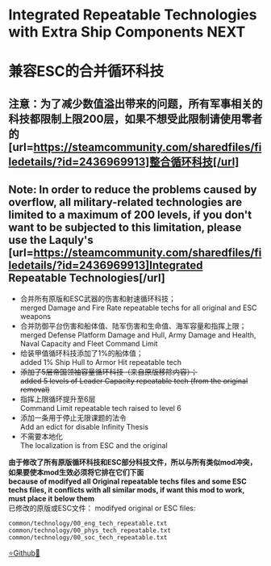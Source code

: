# Integrated Repeatable Technologies with Extra Ship Components NEXT
# 兼容ESC的合并循环科技

## 注意：为了减少数值溢出带来的问题，所有军事相关的科技都限制上限200层，如果不想受此限制请使用零者的[url=https://steamcommunity.com/sharedfiles/filedetails/?id=2436969913]整合循环科技[/url]
## Note: In order to reduce the problems caused by overflow, all military-related technologies are limited to a maximum of 200 levels, if you don't want to be subjected to this limitation, please use the Laquly's [url=https://steamcommunity.com/sharedfiles/filedetails/?id=2436969913]Integrated Repeatable Technologies[/url]

- 合并所有原版和ESC武器的伤害和射速循环科技；  
  merged Damage and Fire Rate repeatable techs for all original and ESC weapons
- 合并防御平台伤害和船体值、陆军伤害和生命值、海军容量和指挥上限；  
  merged Defense Platform Damage and Hull, Army Damage and Health, Naval Capacity and Fleet Command Limit
- 给装甲值循环科技添加了1%的船体值；  
  added 1% Ship Hull to Armor Hit repeatable tech
- ~~添加了5层帝国领袖容量循环科技（来自原版移除内容）；~~  
  ~~added 5 levels of Leader Capacity repeatable tech (from the original removal)~~
- 指挥上限循环提升至6层  
  Command Limit repeatable tech raised to level 6
- 添加一条用于停止无限课题的法令  
  Add an edict for disable Infinity Thesis
- 不需要本地化  
  The localization is from ESC and the original

**由于修改了所有原版循环科技和ESC部分科技文件，所以与所有类似mod冲突，如果要使本mod生效必须将它排在它们下面**  
**because of modifyed all Original repeatable techs files and some ESC techs files, it conflicts with all similar mods, if want this mod to work, must place it below them**  
已修改的原版或ESC文件：
modifyed original or ESC files:
```
common/technology/00_eng_tech_repeatable.txt
common/technology/00_phys_tech_repeatable.txt
common/technology/00_soc_tech_repeatable.txt
```

[⭐Github🌟](https://github.com/Diadormu/irt_with_esc)